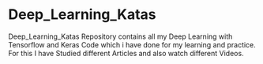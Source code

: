 # Deep_Learning_Katas
Deep_Learning_Katas Repository contains all my Deep Learning with Tensorflow  and Keras Code which i have done for my learning and practice. For this I have Studied different Articles and also watch different Videos. 

